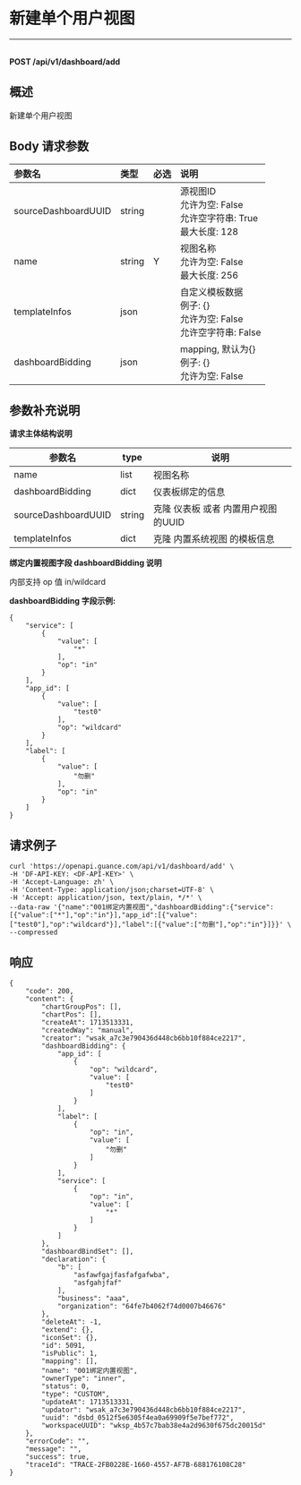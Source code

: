 # 新建单个用户视图

---

<br />**POST /api/v1/dashboard/add**

## 概述
新建单个用户视图




## Body 请求参数

| 参数名        | 类型     | 必选   | 说明              |
|:-----------|:-------|:-----|:----------------|
| sourceDashboardUUID | string |  | 源视图ID<br>允许为空: False <br>允许空字符串: True <br>最大长度: 128 <br> |
| name | string | Y | 视图名称<br>允许为空: False <br>最大长度: 256 <br> |
| templateInfos | json |  | 自定义模板数据<br>例子: {} <br>允许为空: False <br>允许空字符串: False <br> |
| dashboardBidding | json |  | mapping, 默认为{}<br>例子: {} <br>允许为空: False <br> |

## 参数补充说明

**请求主体结构说明**

|  参数名                |   type  |          说明          |
|-----------------------|----------|------------------------|
|name         |list |  视图名称 |
|dashboardBidding         |dict |   仪表板绑定的信息|
|sourceDashboardUUID         |string |  克隆 仪表板 或者 内置用户视图 的UUID|
|templateInfos         |dict |  克隆 内置系统视图 的模板信息 |

**绑定内置视图字段 dashboardBidding 说明**

内部支持 op 值 in/wildcard

**dashboardBidding 字段示例:**
```
{
    "service": [
        {
            "value": [
                "*"
            ],
            "op": "in"
        }
    ],
    "app_id": [
        {
            "value": [
                "test0"
            ],
            "op": "wildcard"
        }
    ],
    "label": [
        {
            "value": [
                "勿删"
            ],
            "op": "in"
        }
    ]
}
```




## 请求例子
```shell
curl 'https://openapi.guance.com/api/v1/dashboard/add' \
-H 'DF-API-KEY: <DF-API-KEY>' \
-H 'Accept-Language: zh' \
-H 'Content-Type: application/json;charset=UTF-8' \
-H 'Accept: application/json, text/plain, */*' \
--data-raw '{"name":"001绑定内置视图","dashboardBidding":{"service":[{"value":["*"],"op":"in"}],"app_id":[{"value":["test0"],"op":"wildcard"}],"label":[{"value":["勿删"],"op":"in"}]}}' \
--compressed
```




## 响应
```shell
{
    "code": 200,
    "content": {
        "chartGroupPos": [],
        "chartPos": [],
        "createAt": 1713513331,
        "createdWay": "manual",
        "creator": "wsak_a7c3e790436d448cb6bb10f884ce2217",
        "dashboardBidding": {
            "app_id": [
                {
                    "op": "wildcard",
                    "value": [
                        "test0"
                    ]
                }
            ],
            "label": [
                {
                    "op": "in",
                    "value": [
                        "勿删"
                    ]
                }
            ],
            "service": [
                {
                    "op": "in",
                    "value": [
                        "*"
                    ]
                }
            ]
        },
        "dashboardBindSet": [],
        "declaration": {
            "b": [
                "asfawfgajfasfafgafwba",
                "asfgahjfaf"
            ],
            "business": "aaa",
            "organization": "64fe7b4062f74d0007b46676"
        },
        "deleteAt": -1,
        "extend": {},
        "iconSet": {},
        "id": 5091,
        "isPublic": 1,
        "mapping": [],
        "name": "001绑定内置视图",
        "ownerType": "inner",
        "status": 0,
        "type": "CUSTOM",
        "updateAt": 1713513331,
        "updator": "wsak_a7c3e790436d448cb6bb10f884ce2217",
        "uuid": "dsbd_0512f5e6305f4ea0a69909f5e7bef772",
        "workspaceUUID": "wksp_4b57c7bab38e4a2d9630f675dc20015d"
    },
    "errorCode": "",
    "message": "",
    "success": true,
    "traceId": "TRACE-2FB0228E-1660-4557-AF7B-688176108C28"
} 
```




